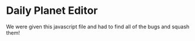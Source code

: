 Daily Planet Editor
================

We were given this javascript file and had to find all of the bugs and squash them!